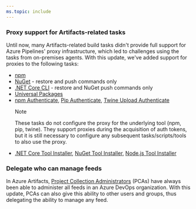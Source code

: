 ```yaml
---
ms.topic: include
---
```


### Proxy support for Artifacts-related tasks

Until now, many Artifacts-related build tasks didn't provide full support for Azure Pipelines' proxy infrastructure, which led to challenges using the tasks from on-premises agents. With this update, we've added support for proxies to the following tasks:

- [npm](/azure/devops/pipelines/tasks/package/npm?view=azure-devops&preserve-view=true)
- [NuGet](/azure/devops/pipelines/tasks/package/nuget?view=azure-devops&preserve-view=true) - restore and push commands only
- [.NET Core CLI](/azure/devops/pipelines/tasks/reference/dotnet-core-cli-v2?view=azure-devops&preserve-view=true) - restore and NuGet push commands only
- [Universal Packages](/azure/devops/pipelines/artifacts/universal-packages?tabs=yaml&view=azure-devops&preserve-view=true)
- [npm Authenticate](/azure/devops/pipelines/tasks/package/npm-authenticate?view=azure-devops&preserve-view=true), [Pip Authenticate](/azure/devops/pipelines/tasks/package/pip-authenticate?view=azure-devops&preserve-view=true), [Twine Upload Authenticate](/azure/devops/pipelines/tasks/package/twine-authenticate?view=azure-devops&preserve-view=true)
    > [!NOTE]
    > These tasks do not configure the proxy for the underlying tool (npm, pip, twine). They support proxies during the acquisition of auth tokens, but it is still necessary to configure any subsequent tasks/scripts/tools to also use the proxy.
- [.NET Core Tool Installer](/azure/devops/pipelines/tasks/tool/dotnet-core-tool-installer?view=azure-devops&preserve-view=true), [NuGet Tool Installer](/azure/devops/pipelines/tasks/tool/nuget?view=azure-devops&preserve-view=true), [Node.js Tool Installer](/azure/devops/pipelines/tasks/tool/node-js?view=azure-devops&preserve-view=true)

### Delegate who can manage feeds

In Azure Artifacts, [Project Collection Administrators](/azure/devops/organizations/security/set-project-collection-level-permissions?tabs=new-nav&view=azure-devops&preserve-view=true) (PCAs) have always been able to administer all feeds in an Azure DevOps organization. With this update, PCAs can also give this ability to other users and groups, thus delegating the ability to manage any feed.